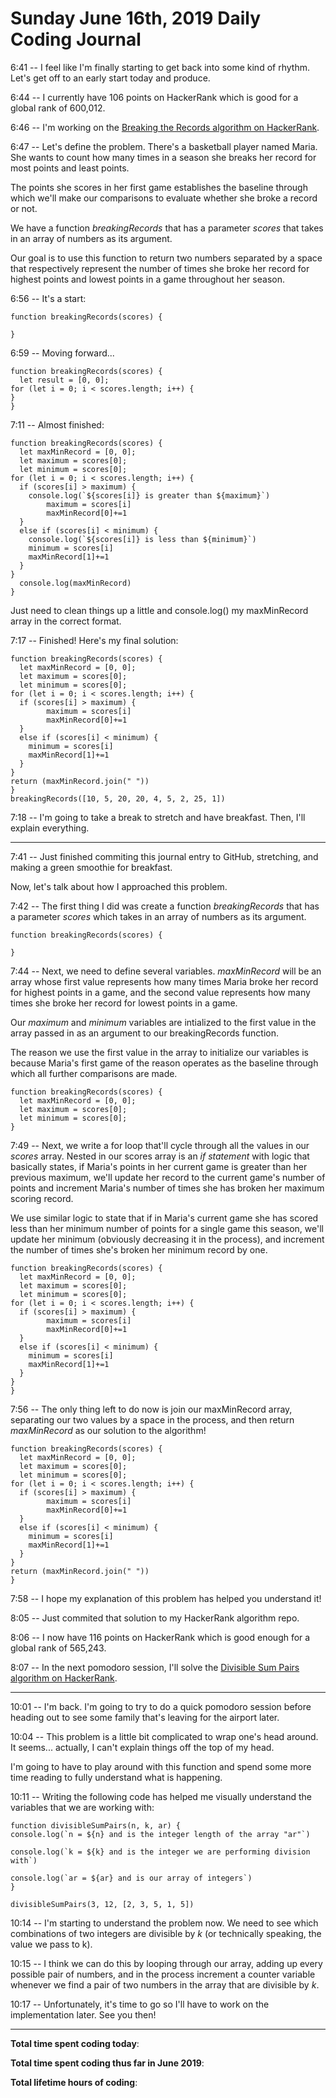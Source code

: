 # Sunday June 16th, 2019 Daily Coding Journal

6:41 -- I feel like I'm finally starting to get back into some kind of rhythm. Let's get off to an early start today and produce.

6:44 -- I currently have 106 points on HackerRank which is good for a global rank of 600,012.

6:46 -- I'm working on the [Breaking the Records algorithm on HackerRank](https://www.hackerrank.com/challenges/breaking-best-and-worst-records/problem).

6:47 -- Let's define the problem. There's a basketball player named Maria. She wants to count how many times in a season she breaks her record for most points and least points.

The points she scores in her first game establishes the baseline through which we'll make our comparisons to evaluate whether she broke a record or not.

We have a function *breakingRecords* that has a parameter *scores* that takes in an array of numbers as its argument.

Our goal is to use this function to return two numbers separated by a space that respectively represent the number of times she broke her record for highest points and lowest points in a game throughout her season.

6:56 -- It's a start:
```
function breakingRecords(scores) {

}
```

6:59 -- Moving forward...
```
function breakingRecords(scores) {
  let result = [0, 0];
for (let i = 0; i < scores.length; i++) {
}
}
```
7:11 -- Almost finished:
```
function breakingRecords(scores) {
  let maxMinRecord = [0, 0];
  let maximum = scores[0];
  let minimum = scores[0];
for (let i = 0; i < scores.length; i++) {
  if (scores[i] > maximum) {
    console.log(`${scores[i]} is greater than ${maximum}`)
        maximum = scores[i]
        maxMinRecord[0]+=1
  }
  else if (scores[i] < minimum) {
    console.log(`${scores[i]} is less than ${minimum}`)
    minimum = scores[i]
    maxMinRecord[1]+=1
  }
}
  console.log(maxMinRecord)
}
```
Just need to clean things up a little and console.log() my maxMinRecord array in the correct format.

7:17 -- Finished! Here's my final solution:
```
function breakingRecords(scores) {
  let maxMinRecord = [0, 0];
  let maximum = scores[0];
  let minimum = scores[0];
for (let i = 0; i < scores.length; i++) {
  if (scores[i] > maximum) {
        maximum = scores[i]
        maxMinRecord[0]+=1
  }
  else if (scores[i] < minimum) {
    minimum = scores[i]
    maxMinRecord[1]+=1
  }
}
return (maxMinRecord.join(" "))
}
breakingRecords([10, 5, 20, 20, 4, 5, 2, 25, 1])
```
7:18 -- I'm going to take a break to stretch and have breakfast. Then, I'll explain everything.
___
7:41 -- Just finished commiting this journal entry to GitHub, stretching, and making a green smoothie for breakfast.

Now, let's talk about how I approached this problem.

7:42 -- The first thing I did was create a function *breakingRecords* that has a parameter *scores* which takes in an array of numbers as its argument.
```
function breakingRecords(scores) {

}
```

7:44 -- Next, we need to define several variables. *maxMinRecord* will be an array whose first value represents how many times Maria broke her record for highest points in a game, and the second value represents how many times she broke her record for lowest points in a game.

Our *maximum* and *minimum* variables are intialized to the first value in the array passed in as an argument to our breakingRecords function.

The reason we use the first value in the array to initialize our variables is because Maria's first game of the reason operates as the baseline through which all further comparisons are made.
```
function breakingRecords(scores) {
  let maxMinRecord = [0, 0];
  let maximum = scores[0];
  let minimum = scores[0];
}
```
7:49 -- Next, we write a for loop that'll cycle through all the values in our *scores* array. Nested in our scores array is an *if statement* with logic that basically states, if Maria's points in her current game is greater than her previous maximum, we'll update her record to the current game's number of points and increment Maria's number of times she has broken her maximum scoring record.

We use similar logic to state that if in Maria's current game she has scored less than her minimum number of points for a single game this season, we'll update her minimum (obviously decreasing it in the process), and increment the number of times she's broken her minimum record by one.
```
function breakingRecords(scores) {
  let maxMinRecord = [0, 0];
  let maximum = scores[0];
  let minimum = scores[0];
for (let i = 0; i < scores.length; i++) {
  if (scores[i] > maximum) {
        maximum = scores[i]
        maxMinRecord[0]+=1
  }
  else if (scores[i] < minimum) {
    minimum = scores[i]
    maxMinRecord[1]+=1
  }
}
}
```
7:56 -- The only thing left to do now is join our maxMinRecord array, separating our two values by a space in the process, and then return *maxMinRecord* as our solution to the algorithm!
```
function breakingRecords(scores) {
  let maxMinRecord = [0, 0];
  let maximum = scores[0];
  let minimum = scores[0];
for (let i = 0; i < scores.length; i++) {
  if (scores[i] > maximum) {
        maximum = scores[i]
        maxMinRecord[0]+=1
  }
  else if (scores[i] < minimum) {
    minimum = scores[i]
    maxMinRecord[1]+=1
  }
}
return (maxMinRecord.join(" "))
}
```
7:58 -- I hope my explanation of this problem has helped you understand it!

8:05 -- Just commited that solution to my HackerRank algorithm repo.

8:06 -- I now have 116 points on HackerRank which is good enough for a global rank of 565,243.

8:07 -- In the next pomodoro session, I'll solve the [Divisible Sum Pairs algorithm on HackerRank](https://www.hackerrank.com/challenges/divisible-sum-pairs/problem).
___
10:01 -- I'm back. I'm going to try to do a quick pomodoro session before heading out to see some family that's leaving for the airport later.

10:04 -- This problem is a little bit complicated to wrap one's head around. It seems... actually, I can't explain things off the top of my head.

I'm going to have to play around with this function and spend some more time reading to fully understand what is happening.

10:11 -- Writing the following code has helped me visually understand the variables that we are working with:
```
function divisibleSumPairs(n, k, ar) {
console.log(`n = ${n} and is the integer length of the array "ar"`)

console.log(`k = ${k} and is the integer we are performing division with`)

console.log(`ar = ${ar} and is our array of integers`)
}

divisibleSumPairs(3, 12, [2, 3, 5, 1, 5])
```
10:14 -- I'm starting to understand the problem now. We need to see which combinations of two integers are divisible by *k* (or technically speaking, the value we pass to k).

10:15 -- I think we can do this by looping through our array, adding up every possible pair of numbers, and in the process increment a counter variable whenever we find a pair of two numbers in the array that are divisible by *k*.

10:17 -- Unfortunately, it's time to go so I'll have to work on the implementation later. See you then!

___
**Total time spent coding today**: 

**Total time spent coding thus far in June 2019**: 

**Total lifetime hours of coding**: 